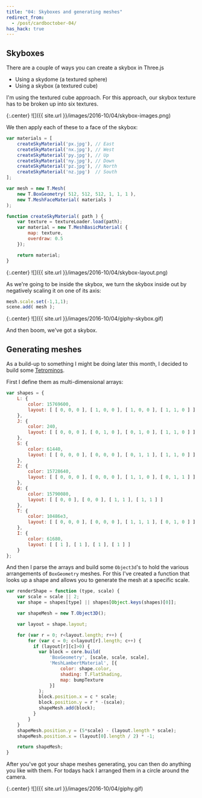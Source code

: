 ```yaml
---
title: "04: Skyboxes and generating meshes"
redirect_from:
  - /post/cardboctober-04/
has_hack: true
---
```


## Skyboxes

There are a couple of ways you can create a skybox in Three.js

- Using a skydome (a textured sphere)
- Using a skybox (a textured cube)

I'm using the textured cube approach. For this approach, our skybox texture has to be broken up into six textures.

<!-- more -->

{:.center}
![]({{ site.url }}/images/2016-10/04/skybox-images.png)

We then apply each of these to a face of the skybox:

```javascript
var materials = [
    createSkyMaterial('px.jpg'), // East
    createSkyMaterial('nx.jpg'), // West
    createSkyMaterial('py.jpg'), // Up
    createSkyMaterial('ny.jpg'), // Down
    createSkyMaterial('pz.jpg'), // North
    createSkyMaterial('nz.jpg')  // South
];

var mesh = new T.Mesh(
    new T.BoxGeometry( 512, 512, 512, 1, 1, 1 ),
    new T.MeshFaceMaterial( materials )
);

function createSkyMaterial( path ) {
    var texture = textureLoader.load(path);
    var material = new T.MeshBasicMaterial( {
        map: texture,
        overdraw: 0.5
    });

    return material;
}
```

{:.center}
![]({{ site.url }}/images/2016-10/04/skybox-layout.png)

As we're going to be inside the skybox, we turn the skybox inside out by negatively scaling it on one of its axis:

```javascript
mesh.scale.set(-1,1,1);
scene.add( mesh );
```

{:.center}
![]({{ site.url }}/images/2016-10/04/giphy-skybox.gif)

And then boom, we've got a skybox.

## Generating meshes

As a build-up to something I might be doing later this month, I decided to build some [Tetrominos](https://en.wikipedia.org/wiki/Tetromino).

First I define them as multi-dimensional arrays:

```javascript
var shapes = {
    L: {
        color: 15769600,
        layout: [ [ 0, 0, 0 ], [ 1, 0, 0 ], [ 1, 0, 0 ], [ 1, 1, 0 ] ]
    },
    J: {
        color: 240,
        layout: [ [ 0, 0, 0 ], [ 0, 1, 0 ], [ 0, 1, 0 ], [ 1, 1, 0 ] ]
    },
    S: {
        color: 61440,
        layout: [ [ 0, 0, 0 ], [ 0, 0, 0 ], [ 0, 1, 1 ], [ 1, 1, 0 ] ]
    },
    Z: {
        color: 15728640,
        layout: [ [ 0, 0, 0 ], [ 0, 0, 0 ], [ 1, 1, 0 ], [ 0, 1, 1 ] ]
    },
    O: {
        color: 15790080,
        layout: [ [ 0, 0 ], [ 0, 0 ], [ 1, 1 ], [ 1, 1 ] ]
    },
    T: {
        color: 10486e3,
        layout: [ [ 0, 0, 0 ], [ 0, 0, 0 ], [ 1, 1, 1 ], [ 0, 1, 0 ] ]
    },
    I: {
        color: 61680,
        layout: [ [ 1 ], [ 1 ], [ 1 ], [ 1 ] ]
    }
};
```

And then I parse the arrays and build some `Object3d`'s to hold the various arrangements of `BoxGeometry` meshes. For this I've created a function that looks up a shape and allows you to generate the mesh at a specific scale.

```javascript
var renderShape = function (type, scale) {
    var scale = scale || 2;
    var shape = shapes[type] || shapes[Object.keys(shapes)[0]];

    var shapeMesh = new T.Object3D();

    var layout = shape.layout;

    for (var r = 0; r<layout.length; r++) {
        for (var c = 0; c<layout[r].length; c++) {
          if (layout[r][c]>0) {
            var block = core.build(
                'BoxGeometry', [scale, scale, scale],
                'MeshLambertMaterial', [{
                    color: shape.color,
                    shading: T.FlatShading,
                    map: bumpTexture
                }]
            );
            block.position.x = c * scale;
            block.position.y = r * -(scale);
            shapeMesh.add(block);
          }
        }
    }
    shapeMesh.position.y = (5*scale) - (layout.length * scale);
    shapeMesh.position.x = (layout[0].length / 2) * -1;

    return shapeMesh;
}
```

After you've got your shape meshes generating, you can then do anything you like with them. For todays hack I arranged them in a circle around the camera.

{:.center}
![]({{ site.url }}/images/2016-10/04/giphy.gif)
